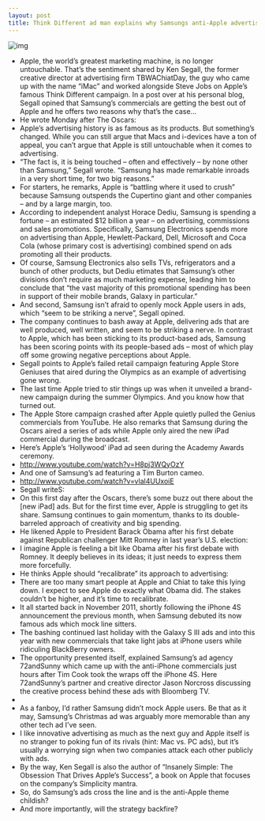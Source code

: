 ```yaml
---
layout: post
title: Think Different ad man explains why Samsungs anti-Apple advertising is working
---
```

![img](http://media.idownloadblog.com/wp-content/uploads/2012/09/Samsung-ad-iPhone-5-launch-001.jpg)
* Apple, the world’s greatest marketing machine, is no longer untouchable. That’s the sentiment shared by Ken Segall, the former creative director at advertising firm TBWAChiatDay, the guy who came up with the name “iMac” and worked alongside Steve Jobs on Apple’s famous Think Different campaign. In a post over at his personal blog, Segall opined that Samsung’s commercials are getting the best out of Apple and he offers two reasons why that’s the case…
* He wrote Monday after The Oscars:
* Apple’s advertising history is as famous as its products. But something’s changed. While you can still argue that Macs and i-devices have a ton of appeal, you can’t argue that Apple is still untouchable when it comes to advertising.
* “The fact is, it is being touched – often and effectively – by none other than Samsung,” Segall wrote. “Samsung has made remarkable inroads in a very short time, for two big reasons.”
* For starters, he remarks, Apple is “battling where it used to crush” because Samsung outspends the Cupertino giant and other companies – and by a large margin, too.
* According to independent analyst Horace Dediu, Samsung is spending a fortune – an estimated $12 billion a year – on advertising, commissions and sales promotions. Specifically, Samsung Electronics spends more on advertising than Apple, Hewlett-Packard, Dell, Microsoft and Coca Cola (whose primary cost is advertising) combined spend on ads promoting all their products.
* Of course, Samsung Electronics also sells TVs, refrigerators and a bunch of other products, but Dediu etimates that Samsung’s other divisions don’t require as much marketing expense, leading him to conclude that “the vast majority of this promotional spending has been in support of their mobile brands, Galaxy in particular.”
* And second, Samsung isn’t afraid to openly mock Apple users in ads, which “seem to be striking a nerve”, Segall opined.
* The company continues to bash away at Apple, delivering ads that are well produced, well written, and seem to be striking a nerve. In contrast to Apple, which has been sticking to its product-based ads, Samsung has been scoring points with its people-based ads – most of which play off some growing negative perceptions about Apple.
* Segall points to Apple’s failed retail campaign featuring Apple Store Geniuses that aired during the Olympics as an example of advertising gone wrong.
* The last time Apple tried to stir things up was when it unveiled a brand-new campaign during the summer Olympics. And you know how that turned out.
* The Apple Store campaign crashed after Apple quietly pulled the Genius commercials from YouTube. He also remarks that Samsung during the Oscars aired a series of ads while Apple only aired the new iPad commercial during the broadcast.
* Here’s Apple’s ‘Hollywood’ iPad ad seen during the Academy Awards ceremony.
* http://www.youtube.com/watch?v=H8pj3WQyOzY
* And one of Samsung’s ad featuring a Tim Burton cameo.
* http://www.youtube.com/watch?v=vlal4UUxoiE
* Segall writeS:
* On this first day after the Oscars, there’s some buzz out there about the [new iPad] ads. But for the first time ever, Apple is struggling to get its share. Samsung continues to gain momentum, thanks to its double-barreled approach of creativity and big spending.
* He likened Apple to President Barack Obama after his first debate against Republican challenger Mitt Romney in last year’s U.S. election:
* I imagine Apple is feeling a bit like Obama after his first debate with Romney. It deeply believes in its ideas; it just needs to express them more forcefully.
* He thinks Apple should “recalibrate” its approach to advertising:
* There are too many smart people at Apple and Chiat to take this lying down. I expect to see Apple do exactly what Obama did. The stakes couldn’t be higher, and it’s time to recalibrate.
* It all started back in November 2011, shortly following the iPhone 4S announcement the previous month, when Samsung debuted its now famous ads which mock line sitters.
* The bashing continued last holiday with the Galaxy S III ads and into this year with new commercials that take light jabs at iPhone users while ridiculing BlackBerry owners.
* The opportunity presented itself, explained Samsung’s ad agency 72andSunny which came up with the anti-iPhone commercials just hours after Tim Cook took the wraps off the iPhone 4S. Here 72andSunny’s partner and creative director Jason Norcross discussing the creative process behind these ads with Bloomberg TV.
*  
* As a fanboy, I’d rather Samsung didn’t mock Apple users. Be that as it may, Samsung’s Christmas ad was arguably more memorable than any other tech ad I’ve seen.
* I like innovative advertising as much as the next guy and Apple itself is no stranger to poking fun of its rivals (hint: Mac vs. PC ads), but it’s usually a worrying sign when two companies attack each other publicly with ads.
* By the way, Ken Segall is also the author of “Insanely Simple: The Obsession That Drives Apple’s Success”, a book on Apple that focuses on the company’s Simplicity mantra.
* So, do Samsung’s ads cross the line and is the anti-Apple theme childish?
* And more importantly, will the strategy backfire?

